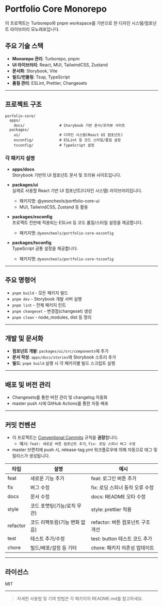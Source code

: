 # Portfolio Core Monorepo

이 프로젝트는 Turborepo와 pnpm workspace를 기반으로 한 디자인 시스템/컴포넌트 라이브러리 모노레포입니다.

## 주요 기술 스택

- **Monorepo 관리**: Turborepo, pnpm
- **UI 라이브러리**: React, MUI, TailwindCSS, Zustand
- **문서화**: Storybook, Vite
- **빌드/번들링**: Tsup, TypeScript
- **품질 관리**: ESLint, Prettier, Changesets

---

## 프로젝트 구조

```
porfolio-core/
  apps/
    docs/                # Storybook 기반 문서/프리뷰 사이트
  packages/
    ui/                  # 디자인 시스템(React UI 컴포넌트)
    esconfig/            # ESLint 등 코드 스타일/품질 설정
    tsconfig/            # TypeScript 설정
```

### 각 패키지 설명

- **apps/docs**  
  Storybook 기반의 UI 컴포넌트 문서 및 프리뷰 사이트입니다.

- **packages/ui**  
  실제로 사용할 React 기반 UI 컴포넌트(디자인 시스템) 라이브러리입니다.
  - 패키지명: @yeoncheols/portfolio-core-ui
  - MUI, TailwindCSS, Zustand 등 활용

- **packages/esconfig**  
  프로젝트 전반에 적용되는 ESLint 등 코드 품질/스타일 설정을 제공합니다.
  - 패키지명: `@yeoncheols/portfolio-core-esconfig`

- **packages/tsconfig**  
  TypeScript 공통 설정을 제공합니다.
  - 패키지명: `@yeoncheols/portfolio-core-tsconfig`

---

## 주요 명령어

- `pnpm build` - 모든 패키지 빌드
- `pnpm dev` - Storybook 개발 서버 실행
- `pnpm lint` - 전체 패키지 린트
- `pnpm changeset` - 변경점(changeset) 생성
- `pnpm clean` - node_modules, dist 등 정리

---

## 개발 및 문서화

- **컴포넌트 개발**: `packages/ui/src/components`에 추가
- **문서 작성**: `apps/docs/stories`에 Storybook 스토리 추가
- **빌드**: `pnpm build` 실행 시 각 패키지별 빌드 스크립트 실행

---

## 배포 및 버전 관리

- Changesets를 통한 버전 관리 및 changelog 자동화
- master push 시에 GitHub Actions를 통한 자동 배포

---

## 커밋 컨벤션

- 이 프로젝트는 [Conventional Commits](https://www.conventionalcommits.org/ko/v1.0.0/) 규칙을 **권장**합니다.
  - 예시: `feat: 새로운 버튼 컴포넌트 추가`, `fix: 로딩 스피너 버그 수정`
- master 브랜치에 push 시, release-tag.yml 워크플로우에 의해 자동으로 태그 및 릴리스가 생성됩니다.

| 타입     | 설명                          | 예시                              |
| -------- | ----------------------------- | --------------------------------- |
| feat     | 새로운 기능 추가              | feat: 로그인 버튼 추가            |
| fix      | 버그 수정                     | fix: 로딩 스피너 동작 오류 수정   |
| docs     | 문서 수정                     | docs: README 오타 수정            |
| style    | 코드 포맷팅(기능/로직 무관)   | style: prettier 적용              |
| refactor | 코드 리팩토링(기능 변화 없음) | refactor: 버튼 컴포넌트 구조 개선 |
| test     | 테스트 추가/수정              | test: button 테스트 코드 추가     |
| chore    | 빌드/배포/설정 등 기타        | chore: 패키지 의존성 업데이트     |

---

## 라이선스

MIT

---

> 자세한 사용법 및 기여 방법은 각 패키지의 README.md를 참고하세요.
